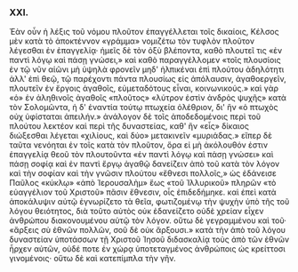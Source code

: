 
### ΧΧΙ.
Ἐὰν οὖν ἡ λέξις τοῦ νόμου πλοῦτον ἐπαγγέλλεται τοῖς δικαίοις, Κέλσος μὲν κατὰ τὸ ἀποκτέννον «γράμμα» νομιζέτω τὸν τυφλὸν πλοῦτον λέγεσθαι ἐν ἐπαγγελίᾳ· ἡμεῖς δὲ τὸν ὀξὺ βλέποντα, καθὸ πλουτεῖ τις «ἐν παντὶ λόγῳ καὶ πάσῃ γνώσει,» καὶ καθὸ παραγγέλλομεν «τοῖς πλουσίοις ἐν τῷ νῦν αἰῶνι μὴ ὑψηλὰ φρονεῖν μηδ' ἠλπικέναι ἐπὶ πλούτου ἀδηλότητι ἀλλ' ἐπὶ θεῷ, τῷ παρέχοντι πάντα πλουσίως εἰς ἀπόλαυσιν, ἀγαθοεργεῖν, πλουτεῖν ἐν ἔργοις ἀγαθοῖς, εὐμεταδότους εἶναι, κοινωνικούς.» καὶ γὰρ «ὁ» ἐν ἀληθινοῖς ἀγαθοῖς «πλοῦτος» «λύτρον ἐστὶν ἀνδρὸς ψυχῆς» κατὰ τὸν Σολομῶντα, ἡ δ' ἐναντία τούτῳ πτωχεία ὀλέθριον, δι' ἣν «ὁ πτωχὸς οὐχ ὑφίσταται ἀπειλήν.»
ἀνάλογον δὲ τοῖς ἀποδεδομένοις περὶ τοῦ πλούτου λεκτέον καὶ περὶ τῆς δυναστείας, καθ' ἣν «εἷς» δίκαιος διώξεσθαι λέγεται «χιλίους, καὶ δύο» μετακινεῖν «μυριάδας.» εἴπερ δὲ ταῦτα νενόηται ἐν τοῖς κατὰ τὸν πλοῦτον, ὅρα εἰ μὴ ἀκόλουθόν ἐστιν ἐπαγγελίᾳ θεοῦ τὸν πλουτοῦντα «ἐν παντὶ λόγῳ καὶ πάσῃ γνώσει» καὶ πάσῃ σοφίᾳ καὶ ἐν παντὶ ἔργῳ ἀγαθῷ δανείζειν ἀπὸ τοῦ κατὰ τὸν λόγον καὶ τὴν σοφίαν καὶ τὴν γνῶσιν πλούτου «ἔθνεσι πολλοῖς,» ὡς ἐδάνεισε Παῦλος «κύκλῳ» «ἀπὸ Ἱερουσαλὴμ» ἕως «τοῦ Ἰλλυρικοῦ» πληρῶν «τὸ εὐαγγέλιον τοῦ Χριστοῦ» πᾶσιν ἔθνεσιν, οἷς ἐπιδεδήμηκε. καὶ ἐπεὶ κατὰ ἀποκάλυψιν αὐτῷ ἐγνωρίζετο τὰ θεῖα, φωτιζομένῳ τὴν ψυχὴν ὑπὸ τῆς τοῦ λόγου θειότητος, διὰ τοῦτο αὐτὸς οὐκ ἐδανείζετο οὐδὲ χρείαν εἶχεν ἀνθρώπου διακονουμένου αὐτῷ τὸν λόγον. οὕτω δὲ γεγραμμένου καὶ τοῦ· «ἄρξεις σὺ ἐθνῶν πολλῶν, σοῦ δὲ οὐκ ἄρξουσι.» κατὰ τὴν ἀπὸ τοῦ λόγου δυναστείαν ὑποτάσσων τῇ Χριστοῦ Ἰησοῦ διδασκαλίᾳ τοὺς ἀπὸ τῶν ἐθνῶν ἦρχεν αὐτῶν, οὐδέ ποτε ἐν χώρᾳ ὑποτεταγμένος ἀνθρώποις ὡς κρείττοσι γινομένοις· οὕτω δὲ καὶ κατεπίμπλα τὴν γῆν.